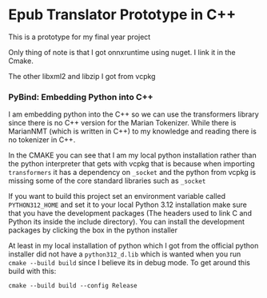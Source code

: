 # Epub Translator Prototype in C++
This is a prototype for my final year project


Only thing of note is that I got onnxruntime using nuget. I link it in the Cmake.

The other libxml2 and libzip I got from vcpkg

### PyBind: Embedding Python into C++
I am embedding python into the C++ so we can use the transformers library since there is no C++ version for the Marian Tokenizer. While there is MarianNMT (which is written in C++) to my knowledge and reading there is no tokenizer in C++.

In the CMAKE you can see that I am my local python installation rather than the python interpreter that gets with vcpkg that is because when importing `transformers` it has a dependency on `_socket` and the python from vcpkg is missing some of the core standard libraries such as `_socket`

If you want to build this project set an environment variable called `PYTHON312_HOME` and set it to your local Python 3.12 installation make sure that you have the development packages (The headers used to link C and Python its inside the include directory). You can install the development packages by clicking the box in the python installer

At least in my local installation of python which I got from the official python installer did not have a `python312_d.lib` which is wanted when you run `cmake --build build` since I believe its in debug mode. To get around this build with this:
```
cmake --build build --config Release
```